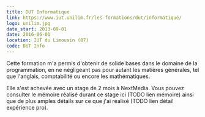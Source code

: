```yaml
---
title: DUT Informatique
link: https://www.iut.unilim.fr/les-formations/dut/informatique/
logo: unilim.jpg
date_start: 2013-09-01
date: 2016-06-01
location: IUT du Limousin (87)
code: DUT Info
---
```


Cette formation m'a permis d'obtenir de solide bases dans le domaine de la programmation, en ne négligeant pas pour autant les matières générales, tel que l'anglais, comptabilité ou encore les mathématiques.

Elle s'est achevée avec un stage de 2 mois à NextMedia. Vous pouvez consulter le mémoire réalisé durant ce stage ici (TODO lien mémoire) ainsi que de plus amples détails sur ce que j'ai réalisé (TODO lien détail expérience pro).